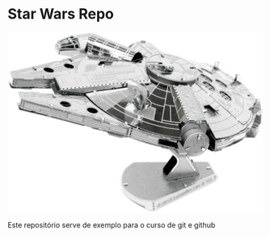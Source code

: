# Star Wars Repo

![Han Solo Millennium Falcon Star Wars](./falcon.png)

Este repositório serve de exemplo para o curso de git e github